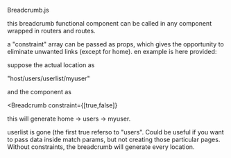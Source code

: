 Breadcrumb.js

this breadcrumb functional component can be called in any component wrapped in routers and routes. 

a "constraint" array can be passed as props, which gives the opportunity to eliminate unwanted links (except for home). en example is here provided:

suppose the actual location as 

"host/users/userlist/myuser"

and the component as 

<Breadcrumb constraint={[true,false]}

this will generate  home -> users -> myuser. 


userlist is gone (the first true referso to "users". Could be useful if you want to pass data inside match params, but not creating those particular pages.
Without constraints, the breadcrumb will generate every location. 



